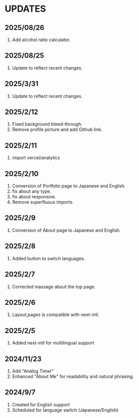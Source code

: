 # UPDATES

## 2025/08/26

1. Add alcohol ratio calculator.

## 2025/08/25

1. Update to reflect recent changes.

## 2025/3/31

1. Update to reflect recent changes.

## 2025/2/12

1. Fixed background bleed-through.
2. Remove profile picture and add Github link.

## 2025/2/11

1. import vercel/analytics

## 2025/2/10

1. Conversion of Portfolio page to Japanese and English.
2. fix about any type.
3. fix about responsive.
4. Remove superfluous imports.

## 2025/2/9

1. Conversion of About page to Japanese and English.

## 2025/2/8

1. Added button to switch languages.

## 2025/2/7

1. Corrected massage about the top page.

## 2025/2/6

1. Layout,pages is compatible with next-intl.

## 2025/2/5

1. Added next-intl for multilingual support

## 2024/11/23

1. Add "Analog Timer"
2. Enhanced "About Me" for readability and natural phrasing.

## 2024/9/7

1. Created for English support
2. Scheduled for language switch (Japanese/English)
